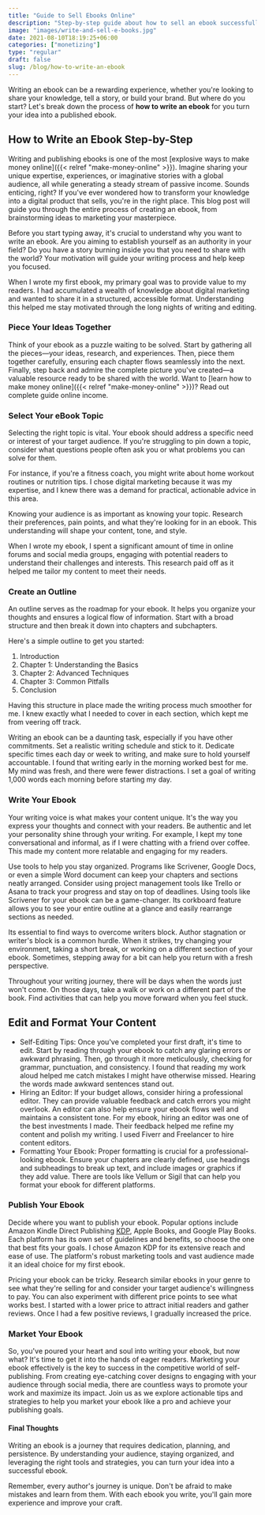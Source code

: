 ```yaml
---
title: "Guide to Sell Ebooks Online"
description: "Step-by-step guide about how to sell an ebook successfully. Discover essential methods of self publication."
image: "images/write-and-sell-e-books.jpg"
date: 2021-08-10T18:19:25+06:00
categories: ["monetizing"]
type: "regular"
draft: false
slug: /blog/how-to-write-an-ebook
---
```


Writing an ebook can be a rewarding experience, whether you're looking to share your knowledge, tell a story, or build your brand. But where do you start? Let's break down the process of **how to write an ebook** for you turn your idea into a published ebook.

## How to Write an Ebook Step-by-Step

Writing and publishing ebooks is one of the most [explosive ways to make money online]({{< relref "make-money-online" >}}). Imagine sharing your unique expertise, experiences, or imaginative stories with a global audience, all while generating a steady stream of passive income. Sounds enticing, right? If you've ever wondered how to transform your knowledge into a digital product that sells, you're in the right place. This blog post will guide you through the entire process of creating an ebook, from brainstorming ideas to marketing your masterpiece.

Before you start typing away, it's crucial to understand why you want to write an ebook. Are you aiming to establish yourself as an authority in your field? Do you have a story burning inside you that you need to share with the world? Your motivation will guide your writing process and help keep you focused.

When I wrote my first ebook, my primary goal was to provide value to my readers. I had accumulated a wealth of knowledge about digital marketing and wanted to share it in a structured, accessible format. Understanding this helped me stay motivated through the long nights of writing and editing.

### Piece Your Ideas Together

Think of your ebook as a puzzle waiting to be solved. Start by gathering all the pieces—your ideas, research, and experiences. Then, piece them together carefully, ensuring each chapter flows seamlessly into the next. Finally, step back and admire the complete picture you've created—a valuable resource ready to be shared with the world. Want to [learn how to make money online]({{< relref "make-money-online" >}})? Read out complete guide online income.

### Select Your eBook Topic

Selecting the right topic is vital. Your ebook should address a specific need or interest of your target audience. If you're struggling to pin down a topic, consider what questions people often ask you or what problems you can solve for them.

For instance, if you're a fitness coach, you might write about home workout routines or nutrition tips. I chose digital marketing because it was my expertise, and I knew there was a demand for practical, actionable advice in this area.

Knowing your audience is as important as knowing your topic. Research their preferences, pain points, and what they're looking for in an ebook. This understanding will shape your content, tone, and style.

When I wrote my ebook, I spent a significant amount of time in online forums and social media groups, engaging with potential readers to understand their challenges and interests. This research paid off as it helped me tailor my content to meet their needs.

### Create an Outline

An outline serves as the roadmap for your ebook. It helps you organize your thoughts and ensures a logical flow of information. Start with a broad structure and then break it down into chapters and subchapters.

Here's a simple outline to get you started:

1. Introduction
2. Chapter 1: Understanding the Basics
3. Chapter 2: Advanced Techniques
4. Chapter 3: Common Pitfalls
5. Conclusion

Having this structure in place made the writing process much smoother for me. I knew exactly what I needed to cover in each section, which kept me from veering off track.

Writing an ebook can be a daunting task, especially if you have other commitments. Set a realistic writing schedule and stick to it. Dedicate specific times each day or week to writing, and make sure to hold yourself accountable. I found that writing early in the morning worked best for me. My mind was fresh, and there were fewer distractions. I set a goal of writing 1,000 words each morning before starting my day.

### Write Your Ebook

Your writing voice is what makes your content unique. It's the way you express your thoughts and connect with your readers. Be authentic and let your personality shine through your writing. For example, I kept my tone conversational and informal, as if I were chatting with a friend over coffee. This made my content more relatable and engaging for my readers.

Use tools to help you stay organized. Programs like Scrivener, Google Docs, or even a simple Word document can keep your chapters and sections neatly arranged. Consider using project management tools like Trello or Asana to track your progress and stay on top of deadlines. Using tools like Scrivener for your ebook can be a game-changer. Its corkboard feature allows you to see your entire outline at a glance and easily rearrange sections as needed.

Its essential to find ways to overcome writers block. Author stagnation or writer's block is a common hurdle. When it strikes, try changing your environment, taking a short break, or working on a different section of your ebook. Sometimes, stepping away for a bit can help you return with a fresh perspective.

Throughout your writing journey, there will be days when the words just won't come. On those days, take a walk or work on a different part of the book. Find activities that can help you move forward when you feel stuck.

## Edit and Format Your Content

* Self-Editing Tips: Once you've completed your first draft, it's time to edit. Start by reading through your ebook to catch any glaring errors or awkward phrasing. Then, go through it more meticulously, checking for grammar, punctuation, and consistency. I found that reading my work aloud helped me catch mistakes I might have otherwise missed. Hearing the words made awkward sentences stand out.
* Hiring an Editor: If your budget allows, consider hiring a professional editor. They can provide valuable feedback and catch errors you might overlook. An editor can also help ensure your ebook flows well and maintains a consistent tone. For my ebook, hiring an editor was one of the best investments I made. Their feedback helped me refine my content and polish my writing. I used Fiverr and Freelancer to hire content editors.
* Formatting Your Ebook: Proper formatting is crucial for a professional-looking ebook. Ensure your chapters are clearly defined, use headings and subheadings to break up text, and include images or graphics if they add value. There are tools like Vellum or Sigil that can help you format your ebook for different platforms.

### Publish Your Ebook

Decide where you want to publish your ebook. Popular options include Amazon Kindle Direct Publishing [KDP](https://kdp.amazon.com/), Apple Books, and Google Play Books. Each platform has its own set of guidelines and benefits, so choose the one that best fits your goals. I chose Amazon KDP for its extensive reach and ease of use. The platform's robust marketing tools and vast audience made it an ideal choice for my first ebook.

Pricing your ebook can be tricky. Research similar ebooks in your genre to see what they're selling for and consider your target audience's willingness to pay. You can also experiment with different price points to see what works best. I started with a lower price to attract initial readers and gather reviews. Once I had a few positive reviews, I gradually increased the price.

### Market Your Ebook

So, you've poured your heart and soul into writing your ebook, but now what? It's time to get it into the hands of eager readers. Marketing your ebook effectively is the key to success in the competitive world of self-publishing. From creating eye-catching cover designs to engaging with your audience through social media, there are countless ways to promote your work and maximize its impact. Join us as we explore actionable tips and strategies to help you market your ebook like a pro and achieve your publishing goals.

#### Final Thoughts

Writing an ebook is a journey that requires dedication, planning, and persistence. By understanding your audience, staying organized, and leveraging the right tools and strategies, you can turn your idea into a successful ebook.

Remember, every author's journey is unique. Don't be afraid to make mistakes and learn from them. With each ebook you write, you'll gain more experience and improve your craft.
